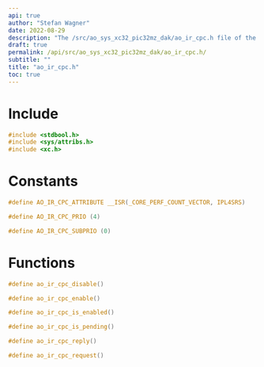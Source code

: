 ```yaml
---
api: true
author: "Stefan Wagner"
date: 2022-08-29
description: "The /src/ao_sys_xc32_pic32mz_dak/ao_ir_cpc.h file of the ao real-time operating system."
draft: true
permalink: /api/src/ao_sys_xc32_pic32mz_dak/ao_ir_cpc.h/
subtitle: ""
title: "ao_ir_cpc.h"
toc: true
---
```


# Include

```c
#include <stdbool.h>
#include <sys/attribs.h>
#include <xc.h>
```

# Constants

```c
#define AO_IR_CPC_ATTRIBUTE __ISR(_CORE_PERF_COUNT_VECTOR, IPL4SRS)
```

```c
#define AO_IR_CPC_PRIO (4)
```

```c
#define AO_IR_CPC_SUBPRIO (0)
```

# Functions

```c
#define ao_ir_cpc_disable()
```

```c
#define ao_ir_cpc_enable()
```

```c
#define ao_ir_cpc_is_enabled()
```

```c
#define ao_ir_cpc_is_pending()
```

```c
#define ao_ir_cpc_reply()
```

```c
#define ao_ir_cpc_request()
```

